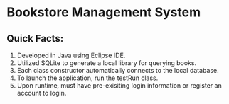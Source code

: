 <h1>Bookstore Management System</h1>
<h2>Quick Facts:</h2>
<ol>
  <li>Developed in Java using Eclipse IDE.</li>
  <li>Utilized SQLite to generate a local library for querying books.</li>
  <li>Each class constructor automatically connects to the local database.</li>
  <li>To launch the application, run the testRun class.</li>
  <li>Upon runtime, must have pre-exisiting login information or register an account to login.</li>
</ol>







